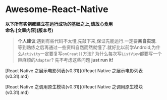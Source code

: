 # Awesome-React-Native
 

**以下所有实例都建立在运行成功的基础之上,请放心食用**  
**命名:[文章内容]\(版本号)**


> **个人建议**:遇到有些代码不太懂,先敲下来,保证先能运行.一定要**亲自实现**.  
> 等到熟练之后再通过一些资料自然而然就懂了.就好比以前学Android,为什么`Activity`一定要复写`onCreat()`方法? 为什么每次写`ListView`都要写一个巨麻烦的`Adapter`? 先不考虑这些问题 **just run it!**

[React Native 之展示电影列表(v0.31)](/React Native 之展示电影列表(v0.31).md)

[React Native 之调用原生模块(v0.31)](/React Native 之调用原生模块(v0.31).md)



